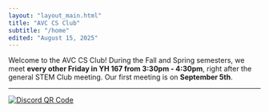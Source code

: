 ```yaml
---
layout: "layout_main.html"
title: "AVC CS Club"
subtitle: "/home"
edited: "August 15, 2025"
---
```


Welcome to the AVC CS Club! During the Fall and Spring semesters, we meet **every other Friday in YH 167 from 3:30pm - 4:30pm**, right after the general STEM Club meeting. Our first meeting is on **September 5th**.
<hr>

[![Discord QR Code](/images/Discord_QR_Code.png)](https://discord.gg/6XwNprAG3c)
